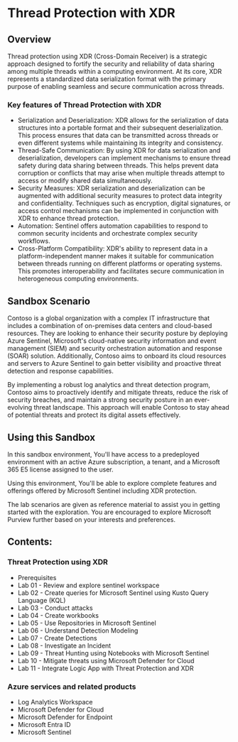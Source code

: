 # Thread Protection with XDR

## Overview

Thread protection using XDR (Cross-Domain Receiver) is a strategic approach designed to fortify the security and reliability of data sharing among multiple threads within a computing environment. At its core, XDR represents a standardized data serialization format with the primary purpose of enabling seamless and secure communication across threads.

### Key features of Thread Protection with XDR

- Serialization and Deserialization: XDR allows for the serialization of data structures into a portable format and their subsequent deserialization. This process ensures that data can be transmitted across threads or even different systems while maintaining its integrity and consistency.
- Thread-Safe Communication: By using XDR for data serialization and deserialization, developers can implement mechanisms to ensure thread safety during data sharing between threads. This helps prevent data corruption or conflicts that may arise when multiple threads attempt to access or modify shared data simultaneously.
- Security Measures: XDR serialization and deserialization can be augmented with additional security measures to protect data integrity and confidentiality. Techniques such as encryption, digital signatures, or access control mechanisms can be implemented in conjunction with XDR to enhance thread protection.
- Automation: Sentinel offers automation capabilities to respond to common security incidents and orchestrate complex security workflows.
- Cross-Platform Compatibility: XDR's ability to represent data in a platform-independent manner makes it suitable for communication between threads running on different platforms or operating systems. This promotes interoperability and facilitates secure communication in heterogeneous computing environments.

## Sandbox Scenario
Contoso is a global organization with a complex IT infrastructure that includes a combination of on-premises data centers and cloud-based resources. They are looking to enhance their security posture by deploying Azure Sentinel, Microsoft's cloud-native security information and event management (SIEM) and security orchestration automation and response (SOAR) solution. Additionally, Contoso aims to onboard its cloud resources and servers to Azure Sentinel to gain better visibility and proactive threat detection and response capabilities.

By implementing a robust log analytics and threat detection program, Contoso aims to proactively identify and mitigate threats, reduce the risk of security breaches, and maintain a strong security posture in an ever-evolving threat landscape. This approach will enable Contoso to stay ahead of potential threats and protect its digital assets effectively.

## Using this Sandbox

In this sandbox environment, You'll have access to a predeployed environment with an active Azure subscription, a tenant, and a Microsoft 365 E5 license assigned to the user. 

Using this environment, You'll be able to explore complete features and offerings offered by Microsoft Sentinel including XDR protection.

The lab scenarios are given as reference material to assist you in getting started with the exploration. You are encouraged to explore Microsoft Purview further based on your interests and preferences.

## Contents:

### Threat Protection using XDR

- Prerequisites
- Lab 01 - Review and explore sentinel workspace
- Lab 02 - Create queries for Microsoft Sentinel using Kusto Query Language (KQL)
- Lab 03 - Conduct attacks
- Lab 04 - Create workbooks
- Lab 05 - Use Repositories in Microsoft Sentinel
- Lab 06 - Understand Detection Modeling
- Lab 07 - Create Detections
- Lab 08 - Investigate an Incident
- Lab 09 - Threat Hunting using Notebooks with Microsoft Sentinel
- Lab 10 - Mitigate threats using Microsoft Defender for Cloud
- Lab 11 - Integrate Logic App with Threat Protection and XDR

### Azure services and related products

- Log Analytics Workspace
- Microsoft Defender for Cloud
- Microsoft Defender for Endpoint
- Microsoft Entra ID
- Microsoft Sentinel
